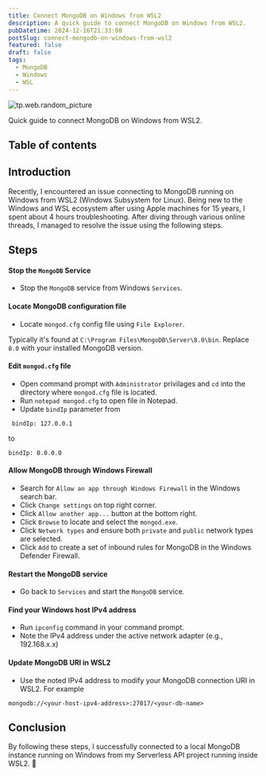 ```yaml
---
title: Connect MongoDB on Windows from WSL2
description: A quick guide to connect MongoDB on Windows from WSL2.
pubDatetime: 2024-12-16T21:33:00
postSlug: connect-mongodb-on-windows-from-wsl2
featured: false
draft: false
tags:
  - MongoDB
  - Windows
  - WSL
---
```


![tp.web.random_picture](https://images.unsplash.com/photo-1517842645767-c639042777db?crop=entropy&cs=tinysrgb&fit=crop&fm=jpg&h=300&ixid=MnwxfDB8MXxyYW5kb218MHx8dHJlZSxsYW5kc2NhcGUsd2F0ZXJ8fHx8fHwxNzA1Njc0NDkx&ixlib=rb-4.0.3&q=80&utm_campaign=api-credit&utm_medium=referral&utm_source=unsplash_source&w=900)

Quick guide to connect MongoDB on Windows from WSL2.

## Table of contents

## Introduction

Recently, I encountered an issue connecting to MongoDB running on Windows from WSL2 (Windows Subsystem for Linux). Being new to the Windows and WSL ecosystem after using Apple machines for 15 years, I spent about 4 hours troubleshooting. After diving through various online threads, I managed to resolve the issue using the following steps.

## Steps

#### Stop the `MongoDB` Service
- Stop the `MongoDB` service from Windows `Services`.

#### Locate MongoDB configuration file
- Locate `mongod.cfg` config file using `File Explorer`. 

Typically it's found at `C:\Program Files\MongoDB\Server\8.0\bin`. Replace `8.0` with your installed MongoDB version.

#### Edit `mongod.cfg` file
- Open command prompt with `Administrator` privilages and `cd` into the directory where `mongod.cfg` file is located.
- Run `notepad mongod.cfg` to open file in Notepad.
- Update `bindIp` parameter from

```
 bindIp: 127.0.0.1
```
 to 
 ```
 bindIp: 0.0.0.0
 ```

#### Allow MongoDB through Windows Firewall
- Search for `Allow an app through Windows Firewall` in the Windows search bar.
- Click `Change settings` on top right corner.
- Click `Allow another app...` button at the bottom right.
- Click `Browse` to locate and select the `mongod.exe`.
- Click `Network types` and ensure both `private` and `public` network types are selected.
- Click `Add` to create a set of inbound rules for MongoDB in the Windows Defender Firewall.

#### Restart the MongoDB service
- Go back to `Services` and start the `MongoDB` service.

#### Find your Windows host IPv4 address
- Run `ipconfig` command in your command prompt.
- Note the IPv4 address under the active network adapter (e.g., 192.168.x.x)

#### Update MongoDB URI in WSL2
- Use the noted IPv4 address to modify your MongoDB connection URI in WSL2. For example

```
mongodb://<your-host-ipv4-address>:27017/<your-db-name>
```

## Conclusion

By following these steps, I successfully connected to a local MongoDB instance running on Windows from my Serverless API project running inside WSL2. 🎉

